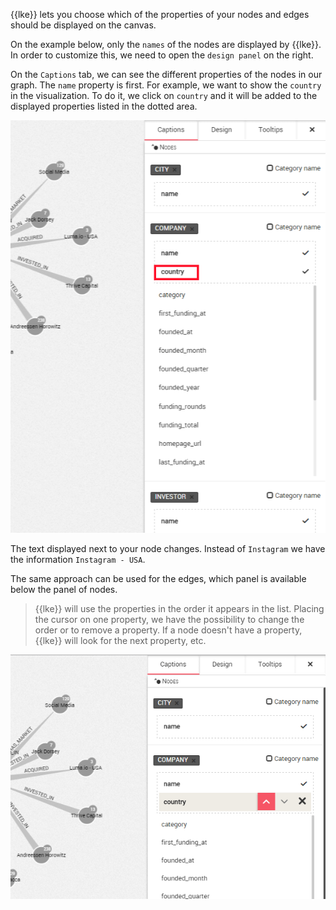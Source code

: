 
{{lke}} lets you choose which of the properties of your 
nodes and edges should be displayed on the canvas.

On the example below, only the `names` of the nodes are displayed by 
{{lke}}. 
In order to customize this, we need to open the `design panel` on the 
right.
 
On the `Captions` tab, we can see the different properties of the nodes 
in our graph. The `name` property is first. 
For example, we want to show the `country` in the visualization. 
To do it, we click on `country` and it will be added to the displayed 
properties listed in the dotted area.

![](2.png)

The text displayed next to your node changes. 
Instead of  `Instagram` we have the information `Instagram - USA`.

The same approach can be used for the edges, which panel is available 
below the panel of nodes.

> {{lke}} will use the properties in the order it appears 
in the list. 
Placing the cursor on one property, we have the possibility to change 
the order or to remove a property. 
If a node doesn't have a property, {{lke}} will look for 
the next property, etc.

![](3.png)
